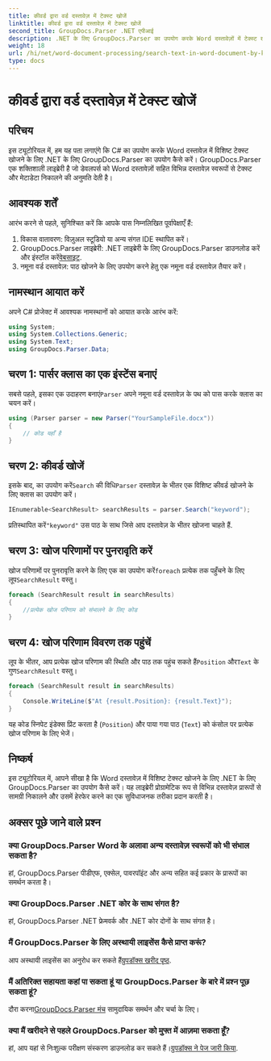 ```yaml
---
title: कीवर्ड द्वारा वर्ड दस्तावेज़ में टेक्स्ट खोजें
linktitle: कीवर्ड द्वारा वर्ड दस्तावेज़ में टेक्स्ट खोजें
second_title: GroupDocs.Parser .NET एपीआई
description: .NET के लिए GroupDocs.Parser का उपयोग करके Word दस्तावेज़ों में टेक्स्ट खोजना सीखें। विशिष्ट कीवर्ड को कुशलतापूर्वक निकालें।
weight: 18
url: /hi/net/word-document-processing/search-text-in-word-document-by-keyword/
type: docs
---
```

# कीवर्ड द्वारा वर्ड दस्तावेज़ में टेक्स्ट खोजें

## परिचय
इस ट्यूटोरियल में, हम यह पता लगाएंगे कि C# का उपयोग करके Word दस्तावेज़ में विशिष्ट टेक्स्ट खोजने के लिए .NET के लिए GroupDocs.Parser का उपयोग कैसे करें। GroupDocs.Parser एक शक्तिशाली लाइब्रेरी है जो डेवलपर्स को Word दस्तावेज़ों सहित विभिन्न दस्तावेज़ स्वरूपों से टेक्स्ट और मेटाडेटा निकालने की अनुमति देती है।
## आवश्यक शर्तें
आरंभ करने से पहले, सुनिश्चित करें कि आपके पास निम्नलिखित पूर्वापेक्षाएँ हैं:
1. विकास वातावरण: विज़ुअल स्टूडियो या अन्य संगत IDE स्थापित करें।
2.  GroupDocs.Parser लाइब्रेरी: .NET लाइब्रेरी के लिए GroupDocs.Parser डाउनलोड करें और इंस्टॉल करें[वेबसाइट](https://releases.groupdocs.com/parser/net/).
3. नमूना वर्ड दस्तावेज़: पाठ खोजने के लिए उपयोग करने हेतु एक नमूना वर्ड दस्तावेज़ तैयार करें।

## नामस्थान आयात करें
अपने C# प्रोजेक्ट में आवश्यक नामस्थानों को आयात करके आरंभ करें:
```csharp
using System;
using System.Collections.Generic;
using System.Text;
using GroupDocs.Parser.Data;
```
## चरण 1: पार्सर क्लास का एक इंस्टेंस बनाएं
 सबसे पहले, इसका एक उदाहरण बनाएं`Parser` अपने नमूना वर्ड दस्तावेज़ के पथ को पास करके क्लास का चयन करें।
```csharp
using (Parser parser = new Parser("YourSampleFile.docx"))
{
    // कोड यहाँ है
}
```
## चरण 2: कीवर्ड खोजें
 इसके बाद, का उपयोग करें`Search` की विधि`Parser` दस्तावेज़ के भीतर एक विशिष्ट कीवर्ड खोजने के लिए क्लास का उपयोग करें।
```csharp
IEnumerable<SearchResult> searchResults = parser.Search("keyword");
```
 प्रतिस्थापित करें`"keyword"` उस पाठ के साथ जिसे आप दस्तावेज़ के भीतर खोजना चाहते हैं.
## चरण 3: खोज परिणामों पर पुनरावृति करें
 खोज परिणामों पर पुनरावृत्ति करने के लिए एक का उपयोग करें`foreach` प्रत्येक तक पहुँचने के लिए लूप`SearchResult` वस्तु।
```csharp
foreach (SearchResult result in searchResults)
{
    //प्रत्येक खोज परिणाम को संभालने के लिए कोड
}
```
## चरण 4: खोज परिणाम विवरण तक पहुंचें
 लूप के भीतर, आप प्रत्येक खोज परिणाम की स्थिति और पाठ तक पहुंच सकते हैं`Position` और`Text` के गुण`SearchResult` वस्तु।
```csharp
foreach (SearchResult result in searchResults)
{
    Console.WriteLine($"At {result.Position}: {result.Text}");
}
```
यह कोड स्निपेट इंडेक्स प्रिंट करता है (`Position`) और पाया गया पाठ (`Text`) को कंसोल पर प्रत्येक खोज परिणाम के लिए भेजें।

## निष्कर्ष
इस ट्यूटोरियल में, आपने सीखा है कि Word दस्तावेज़ में विशिष्ट टेक्स्ट खोजने के लिए .NET के लिए GroupDocs.Parser का उपयोग कैसे करें। यह लाइब्रेरी प्रोग्रामेटिक रूप से विभिन्न दस्तावेज़ प्रारूपों से सामग्री निकालने और उसमें हेरफेर करने का एक सुविधाजनक तरीका प्रदान करती है।

## अक्सर पूछे जाने वाले प्रश्न
### क्या GroupDocs.Parser Word के अलावा अन्य दस्तावेज़ स्वरूपों को भी संभाल सकता है?
हां, GroupDocs.Parser पीडीएफ, एक्सेल, पावरपॉइंट और अन्य सहित कई प्रकार के प्रारूपों का समर्थन करता है।
### क्या GroupDocs.Parser .NET कोर के साथ संगत है?
हां, GroupDocs.Parser .NET फ्रेमवर्क और .NET कोर दोनों के साथ संगत है।
### मैं GroupDocs.Parser के लिए अस्थायी लाइसेंस कैसे प्राप्त करूं?
 आप अस्थायी लाइसेंस का अनुरोध कर सकते हैं[ग्रुपडॉक्स खरीद पृष्ठ](https://purchase.groupdocs.com/temporary-license/).
### मैं अतिरिक्त सहायता कहां पा सकता हूं या GroupDocs.Parser के बारे में प्रश्न पूछ सकता हूं?
 दौरा करना[GroupDocs.Parser मंच](https://forum.groupdocs.com/c/parser/17) सामुदायिक समर्थन और चर्चा के लिए।
### क्या मैं खरीदने से पहले GroupDocs.Parser को मुफ्त में आज़मा सकता हूँ?
 हां, आप यहां से निःशुल्क परीक्षण संस्करण डाउनलोड कर सकते हैं।[ग्रुपडॉक्स ने पेज जारी किया](https://releases.groupdocs.com/).